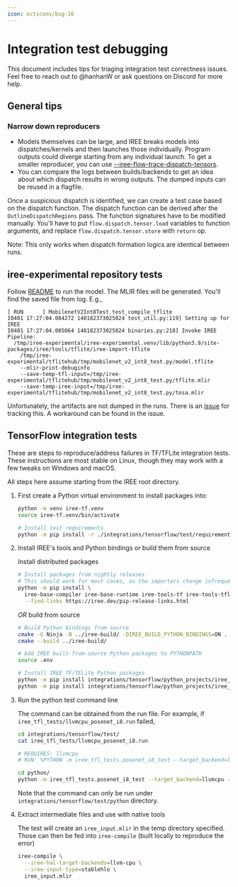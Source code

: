 ```yaml
---
icon: octicons/bug-16
---
```


# Integration test debugging

This document includes tips for triaging integration test correctness issues.
Feel free to reach out to @hanhanW or ask questions on Discord for more help.

## General tips

### Narrow down reproducers

* Models themselves can be large, and IREE breaks models into dispatches/kernels
and then launches those individually. Program outputs could diverge starting
from any individual launch. To get a smaller reproducer, you can use
[--iree-flow-trace-dispatch-tensors](../general/developer-overview.md#-iree-flow-trace-dispatch-tensors).
* You can compare the logs between builds/backends to get an idea about which
dispatch results in wrong outputs. The dumped inputs can be reused in a
flagfile.

Once a suspicious dispatch is identified, we can create a test case based on
the dispatch function. The dispatch function can be derived after the
`OutlineDispatchRegions` pass. The function signatures have to be modified
manually. You'll have to put `flow.dispatch.tensor.load` variables to function
arguments, and replace `flow.dispatch.tensor.store` with `return` op.

Note: This only works when dispatch formation logics are identical between runs.

## iree-experimental repository tests

Follow [README](https://github.com/iree-org/iree-experimental#readme) to run the
model. The MLIR files will be generated. You'll find the saved file from log.
E.g.,

``` shell
[ RUN      ] MobilenetV2Int8Test.test_compile_tflite
I0401 17:27:04.084272 140182373025024 test_util.py:119] Setting up for IREE
I0401 17:27:04.085064 140182373025024 binaries.py:218] Invoke IREE Pipeline:
  /tmp/iree-experimental/iree-experimental.venv/lib/python3.9/site-packages/iree/tools/tflite/iree-import-tflite
    /tmp/iree-experimental/tflitehub/tmp/mobilenet_v2_int8_test.py/model.tflite
    --mlir-print-debuginfo
    --save-temp-tfl-input=/tmp/iree-experimental/tflitehub/tmp/mobilenet_v2_int8_test.py/tflite.mlir
    --save-temp-iree-input=/tmp/iree-experimental/tflitehub/tmp/mobilenet_v2_int8_test.py/tosa.mlir
```

Unfortunately, the artifacts are not dumped in the runs. There is an
[issue](https://github.com/iree-org/iree/issues/8756) for tracking this. A
workaround can be found in the issue.

## TensorFlow integration tests

These are steps to reproduce/address failures in TF/TFLite integration tests.
These instructions are most stable on Linux, though they may work with a few
tweaks on Windows and macOS.

All steps here assume starting from the IREE root directory.

1. First create a Python virtual environment to install packages into:

    ```bash
    python -m venv iree-tf.venv
    source iree-tf.venv/bin/activate

    # Install test requirements
    python -m pip install -r ./integrations/tensorflow/test/requirements.txt
    ```

2. Install IREE's tools and Python bindings or build them from source

    Install distributed packages

    ```bash
    # Install packages from nightly releases
    # This should work for most cases, as the importers change infrequently
    python -m pip install \
      iree-base-compiler iree-base-runtime iree-tools-tf iree-tools-tflite \
      --find-links https://iree.dev/pip-release-links.html
    ```

    _OR_ build from source

    ```bash
    # Build Python bindings from source
    cmake -G Ninja -B ../iree-build/ -DIREE_BUILD_PYTHON_BINDINGS=ON .
    cmake --build ../iree-build/

    # Add IREE built-from-source Python packages to PYTHONPATH
    source .env

    # Install IREE TF/TFLite Python packages
    python -m pip install integrations/tensorflow/python_projects/iree_tf
    python -m pip install integrations/tensorflow/python_projects/iree_tflite
    ```

3. Run the python test command line

    The command can be obtained from the run file. For example, if
    `iree_tfl_tests/llvmcpu_posenet_i8.run` failed,

    ```bash
    cd integrations/tensorflow/test/
    cat iree_tfl_tests/llvmcpu_posenet_i8.run

    # REQUIRES: llvmcpu
    # RUN: %PYTHON -m iree_tfl_tests.posenet_i8_test --target_backend=llvmcpu --artifacts_dir=%t

    cd python/
    python -m iree_tfl_tests.posenet_i8_test --target_backend=llvmcpu --artifacts_dir=/tmp/posenet_i8_failure
    ```

    Note that the command can only be run under
    `integrations/tensorflow/test/python` directory.

4. Extract intermediate files and use with native tools

    The test will create an `iree_input.mlir` in the temp directory specified.
    Those can then be fed into `iree-compile` (built locally to reproduce the
    error)

    ```bash
    iree-compile \
      --iree-hal-target-backends=llvm-cpu \
      --iree-input-type=stablehlo \
      iree_input.mlir
    ```
